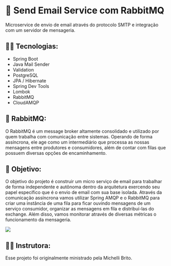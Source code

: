 # 📰 Send Email Service com RabbitMQ
Microservice de envio de email através do protocolo SMTP e integração com um servidor de mensageria.

## 👨‍💻 Tecnologias:
- Spring Boot
- Java Mail Sender
- Validation
- PostgreSQL
- JPA / Hibernate
- Spring Dev Tools
- Lombok
- RabbitMQ
- CloudAMQP

## 🐇 RabbitMQ:
O RabbitMQ é um message broker altamente consolidado e utilizado por quem trabalha com comunicação entre sistemas. Operando de forma assíncrona, ele age como um intermediário que processa as nossas mensagens entre produtores e consumidores, além de contar com filas que possuem diversas opções de encaminhamento.

## 🎯 Objetivo:
O objetivo do projeto é construir um micro serviço de email para trabalhar de forma independente e autônoma dentro da arquitetura exercendo seu papel específico que é o envio de email com sua base isolada. Através da comunicação assíncrona vamos utilizar Spring AMQP e o RabbitMQ para criar uma instância de uma fila para ficar ouvindo mensagens de um serviço consumidor, organizar as mensagens em fila e distribuí-las do exchange. Além disso, vamos monitorar através de diversas métricas o funcionamento da mensageria.

<img src="https://www.cloudamqp.com/img/blog/exchanges-bidings-routing-keys.png">

## 👩‍🏫 Instrutora:
Esse projeto foi originalmente ministrado pela Michelli Brito.
